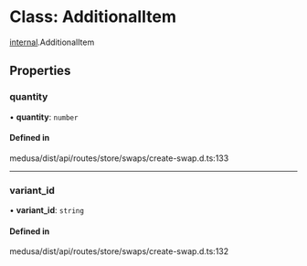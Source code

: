 # Class: AdditionalItem

[internal](../modules/internal-51.md).AdditionalItem

## Properties

### quantity

• **quantity**: `number`

#### Defined in

medusa/dist/api/routes/store/swaps/create-swap.d.ts:133

___

### variant\_id

• **variant\_id**: `string`

#### Defined in

medusa/dist/api/routes/store/swaps/create-swap.d.ts:132
